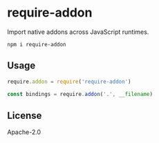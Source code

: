 # require-addon

Import native addons across JavaScript runtimes.

```
npm i require-addon
```

## Usage

```js
require.addon = require('require-addon')

const bindings = require.addon('.', __filename)
```

## License

Apache-2.0

